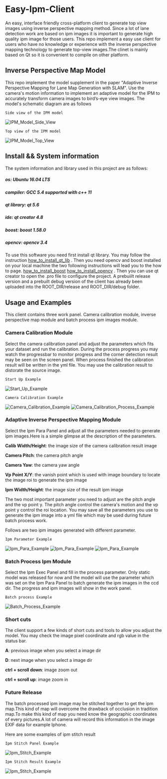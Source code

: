 # Easy-Ipm-Client
An easy, interface friendly cross-platform client to generate top view 
images using inverse perspective mapping method. Since a lot of lane 
detection work are based on ipm images it is important to generate high
quality ipm image for those users. This repo implement a easy use client
for users who have no knowledge or experience with the inverse perspective
mapping technology to generate top-view images.The clinet is mainly based
on Qt so it is convenient to compile on other platform.

## Inverse Perspective Map Model
This repo implement the model supplement in the paper "Adaptive Inverse Perspective Mapping
for Lane Map Generation with SLAM". Use the camera's motion information to
implement an adaptive model for the IPM to accurately transform 
camera images to bird’s-eye view images. The model's schematic diagram are
as follows

`Side view of the IPM model`

![IPM_Model_Side_View](/images/ipm_side_view.png)

`Top view of the IPM model`

![IPM_Model_Top_View](/images/ipm_top_view.png)

## Install && System information
The system information and library used in this project are as follows:

##### os: Ubuntu 16.04 LTS
##### compiler: GCC 5.4 supported with c++ 11
##### qt library: qt 5.6
##### ide: qt creator 4.8
##### boost: boost 1.58.0
##### opencv: opencv 3.4

To use this software you need first install qt library. You may follow
the instruction [how_to_install_qt_lib](http://doc.qt.io/qt-5/gettingstarted.html)
. Then you need opencv and boost installed on your local machine the two
following instructions will lead you to the how to page. 
[how_to_install_boost](https://www.boost.org/doc/libs/1_58_0/more/getting_started/unix-variants.html)
[how_to_install_opencv](https://docs.opencv.org/3.4.0/d7/d9f/tutorial_linux_install.html)
. Then you can use qt creator to open the .pro file to configure the 
project. A prebuiilt release version and a prebuilt debug version of the
client has already been uploaded into the ROOT_DIR/release and 
ROOT_DIR/debug folder.

## Usage and Examples
This client contains three work panel. Camera calibration module, 
inverse perspective map module and batch process ipm images module.

### Camera Calibration Module
Select the camera calibration panel and adjust the parameters which fits
your dataset and run the calibration. During the process progress you may 
watch the progressbar to monitor progress and the corner detection result
may be seen on the screen panel. When process finished the calibration 
result will be written in the yml file. You may use the calibration 
result to distorate the source image.

`Start Up Example`

![Start_Up_Example](/images/start_up_example.png)

`Camera Calibration Example`

![Camera_Calibration_Example](/images/cam_calib_example.png)
![Camera_Calibration_Process_Example](/images/cam_calib_corner_example.png)

### Adaptive Inverse Perspective Mapping Module
Select the Ipm Para Panel and adjust all the parameters needed to generate
ipm images.Here is a simple glimpse at the description of the parameters.

**Calib Width/Height**: the image size of the camera calibration result image

**Camera Pitch**: the camera pitch angle

**Camera Yaw**: the camera yaw angle

**Vp Point X/Y**: the vanish point which is used with image boundary to locate
the image roi to generate the ipm image

**Ipm Width/Height**: the image size of the result ipm image

The two most important parameter you need to adjust are the pitch angle 
and the vp point y. The pitch angle control the camera's motion and the 
vp point y control the roi location. You may save all the parameters you
use to generate the ipm image into a yml file which may be used during
future batch process work.

Follows are two ipm images generated
with different parameter.


`Ipm Parameter Example`

![Ipm_Para_Example](/images/ipm_para_source.jpg)
![Ipm_Para_Example](/images/ipm_para_example.png)
![Ipm_Para_Example](/images/ipm_para_example_2.png)

### Batch Process Ipm Module
Select the Ipm Exec Panel and fill in the process parameter. Only static 
model was released for now and the model will use the parameter which was 
set on the Ipm Para Panel to batch generate the ipm images in the ccd dir.
The progress and ipm images will show in the work panel.

`Batch process Example`

![Batch_Process_Example](/images/batch_process_example.png)

### Short cuts
The client support a few kinds of short cuts and tools to allow you 
adjust the model. You may check the image pixel coordinate and rgb
value in the status bar. 

**A**: previous image when you select a image dir

**D**: next image when you select a image dir

**ctrl + scroll down**: image zoom out

**ctrl + scroll up**: image zoom in

### Future Release
The batch processed ipm image may be stitched together to get the ipm
map.This kind of map will overcome the drawback of occlusion in 
tradition map.To make this kind of map you need know the geographic 
coordinates of every pictures.A lot of camera will record this 
information in the image EXIF data for example Iphone.

Here are some examples of ipm stitch result

`Ipm Stitch Panel Example`

![Ipm_Stitch_Example](/images/ipm_stitch_example.png)

`Ipm Stitch Result Example`

![Ipm_Stitch_Example](/images/ipm_stitch_result.png)
